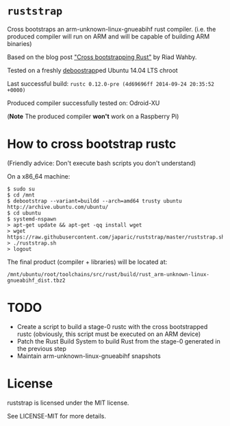 # `ruststrap`

Cross bootstraps an arm-unknown-linux-gnueabihf rust compiler. (i.e. the
produced compiler will run on ARM and will be capable of building ARM binaries)

Based on the blog post ["Cross bootstrapping Rust"][blog] by Riad Wahby.

Tested on a freshly [deboostrap]ped Ubuntu 14.04 LTS chroot

Last successful build: `rustc 0.12.0-pre (4d69696ff 2014-09-24 20:35:52 +0000)`

Produced compiler successfully tested on: Odroid-XU

(**Note** The produced compiler **won't** work on a Raspberry Pi)

# How to cross bootstrap rustc

(Friendly advice: Don't execute bash scripts you don't understand)

On a x86_64 machine:

```
$ sudo su
$ cd /mnt
$ debootstrap --variant=buildd --arch=amd64 trusty ubuntu http://archive.ubuntu.com/ubuntu/
$ cd ubuntu
$ systemd-nspawn
> apt-get update && apt-get -qq install wget
> wget https://raw.githubusercontent.com/japaric/ruststrap/master/ruststrap.sh
> ./ruststrap.sh
> logout
```

The final product (compiler + libraries) will be located at:

`/mnt/ubuntu/root/toolchains/src/rust/build/rust_arm-unknown-linux-gnueabihf_dist.tbz2`

# TODO

- Create a script to build a stage-0 rustc with the cross bootstrapped rustc
  (obviously, this script must be executed on an ARM device)
- Patch the Rust Build System to build Rust from the stage-0 generated in the
  previous step
- Maintain arm-unknown-linux-gnueabihf snapshots

# License

ruststrap is licensed under the MIT license.

See LICENSE-MIT for more details.

[blog]: http://github.jfet.org/Rust_cross_bootstrapping.html
[deboostrap]: https://wiki.debian.org/Debootstrap

